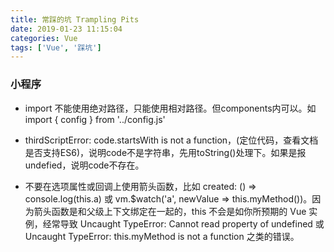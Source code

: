 ```yaml
---
title: 常踩的坑 Trampling Pits
date: 2019-01-23 11:15:04
categories: Vue
tags: ['Vue', '踩坑']
---
```

### 小程序
* import 不能使用绝对路径，只能使用相对路径。但components内可以。如import { config } from '../config.js'
* thirdScriptError: code.startsWith is not a function，(定位代码，查看文档是否支持ES6)，说明code不是字符串，先用toString()处理下。如果是报undefied，说明code不存在。


* 不要在选项属性或回调上使用箭头函数，比如 created: () => console.log(this.a) 或 vm.$watch('a', newValue => this.myMethod())。因为箭头函数是和父级上下文绑定在一起的，this 不会是如你所预期的 Vue 实例，经常导致 Uncaught TypeError: Cannot read property of undefined 或 Uncaught TypeError: this.myMethod is not a function 之类的错误。 

